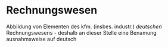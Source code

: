 # Rechnungswesen
Abbildung von Elementen des kfm. (insbes. industr.) *deutschen* Rechnungswesens - deshalb an dieser Stelle eine Benamung ausnahmsweise auf deutsch
